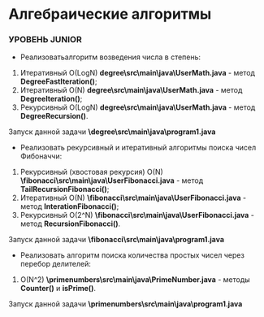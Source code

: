 #  Алгебраические алгоритмы  #

### УРОВЕНЬ JUNIOR ###

* Реализоватьалгоритм возведения числа в степень:

1. Итеративный O(LogN) **degree\src\main\java\UserMath.java** - метод **DegreeFastIteration()**;
2. Итеративный O(N) **degree\src\main\java\UserMath.java** - метод **DegreeIteration()**;
3. Рекурсивный O(LogN) **degree\src\main\java\UserMath.java** - метод **DegreeRecursion()**.

Запуск данной задачи **\degree\src\main\java\program1.java**

* Реализовать рекурсивный и итеративный алгоритмы поиска чисел Фибоначчи:

1. Рекурсивный (хвостовая рекурсия) O(N) **\fibonacci\src\main\java\UserFibonacci.java** - метод **TailRecursionFibonacci()**;
2. Итеративный O(N) **\fibonacci\src\main\java\UserFibonacci.java** - метод **InterationFibonacci()**;
2. Рекурсивный O(2^N) **\fibonacci\src\main\java\UserFibonacci.java** - метод **RecursionFibonacci()**.

Запуск данной задачи **\fibonacci\src\main\java\program1.java**

* Реализовать алгоритм поиска количества простых чисел через перебор делителей:

1. O(N^2) **\primenumbers\src\main\java\PrimeNumber.java** - методы **Counter()** и **isPrime()**.

Запуск данной задачи **\primenumbers\src\main\java\program1.java**

